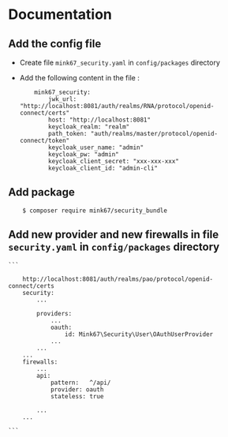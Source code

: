 # Documentation 

## Add the config file

- Create file `mink67_security.yaml` in `config/packages` directory

- Add the following content in the file :

    ```
        mink67_security:
            jwk_url: "http://localhost:8081/auth/realms/RNA/protocol/openid-connect/certs"
            host: "http://localhost:8081"
            keycloak_realm: "realm"
            path_token: "auth/realms/master/protocol/openid-connect/token"
            keycloak_user_name: "admin"
            keycloak_pw: "admin"
            keycloak_client_secret: "xxx-xxx-xxx"
            keycloak_client_id: "admin-cli"
    
    ```

## Add package 

```    
    $ composer require mink67/security_bundle
```

## Add new provider and new firewalls in file `security.yaml` in `config/packages` directory

    ```
    
        http://localhost:8081/auth/realms/pao/protocol/openid-connect/certs
        security:
            ...

            providers:
                ...
                oauth:
                    id: Mink67\Security\User\OAuthUserProvider
                ...
            ...
        ...
        firewalls:
            ...
            api:
                pattern:   ^/api/
                provider: oauth
                stateless: true

            ...
        ...
            
    ```


    
